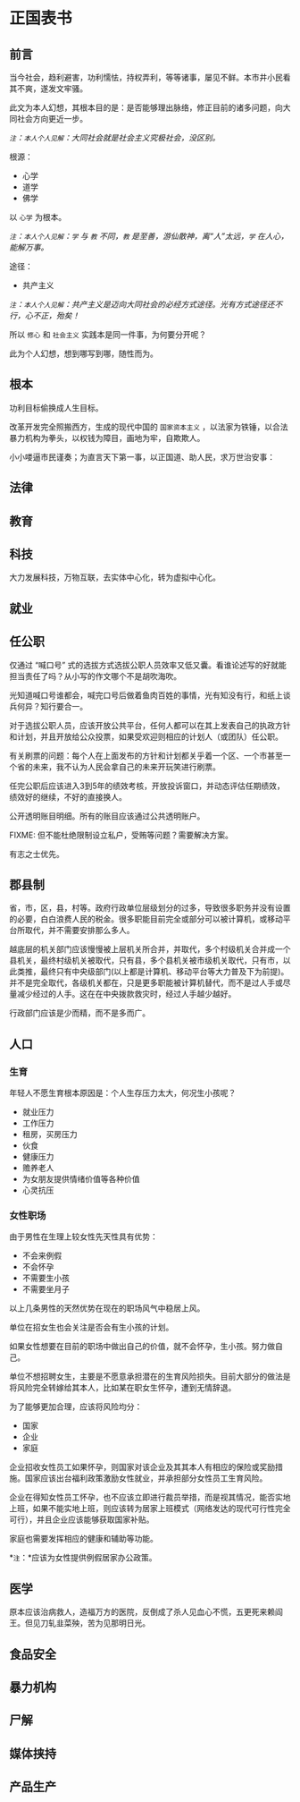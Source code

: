 # 正国表书

## 前言

当今社会，趋利避害，功利懦怯，持权弄利，等等诸事，屡见不鲜。本市井小民看其不爽，遂发文牢骚。

此文为本人幻想，其根本目的是：是否能够理出脉络，修正目前的诸多问题，向大同社会方向更近一步。

*`注`：`本人个人见解`：大同社会就是社会主义究极社会，没区别。*

根源：

* 心学
* 道学
* 佛学

以 `心学` 为根本。

*`注`：`本人个人见解`：`学` 与 `教` 不同，`教` 是至善，游仙散神，离“人”太远，`学` 在人心，能解万事。*

途径：

* 共产主义

*`注`：`本人个人见解`：共产主义是迈向大同社会的必经方式途径。光有方式途径还不行，心不正，殆矣！*

所以 ``修心`` 和 ``社会主义`` 实践本是同一件事，为何要分开呢？

此为个人幻想，想到哪写到哪，随性而为。

## 根本

功利目标偷换成人生目标。

改革开发完全照搬西方，生成的现代中国的 ``国家资本主义`` ，以法家为铁锤，以合法暴力机构为拳头，以权钱为障目，画地为牢，自欺欺人。

<!--`法` 为 `外法` 并不能解决根本问题-->

小小喽逼市民谨奏；为直言天下第一事，以正国道、助人民，求万世治安事：

## 法律

## 教育

## 科技

大力发展科技，万物互联，去实体中心化，转为虚拟中心化。

## 就业

## 任公职

仅通过 “喊口号” 式的选拔方式选拔公职人员效率又低又囊。看谁论述写的好就能担当责任了吗？从小写的作文哪个不是胡吹海吹。

光知道喊口号谁都会，喊完口号后做着鱼肉百姓的事情，光有知没有行，和纸上谈兵何异？知行要合一。

对于选拔公职人员，应该开放公共平台，任何人都可以在其上发表自己的执政方针和计划，并且开放给公众投票，如果受欢迎则相应的计划人（或团队）任公职。

有关刷票的问题：每个人在上面发布的方针和计划都关乎着一个区、一个市甚至一个省的未来，我不认为人民会拿自己的未来开玩笑进行刷票。

任完公职后应该进入3到5年的绩效考核，开放投诉窗口，并动态评估任期绩效，绩效好的继续，不好的直接换人。

公开透明账目明细。所有的账目应该通过公共透明账户。

FIXME: 但不能杜绝限制设立私户，受贿等问题？需要解决方案。

有志之士优先。

## 郡县制

省，市，区，县，村等。政府行政单位层级划分的过多，导致很多职务并没有设置的必要，白白浪费人民的税金。很多职能目前完全或部分可以被计算机，或移动平台所取代，并不需要安排那么多人。

越底层的机关部门应该慢慢被上层机关所合并，并取代，多个村级机关合并成一个县机关，最终村级机关被取代，只有县，多个县机关被市级机关取代，只有市，以此类推，最终只有中央级部门(以上都是计算机、移动平台等大力普及下为前提)。并不是完全取代，各级机关都在，只是更多职能被计算机替代，而不是过人手或尽量减少经过的人手。这在在中央拨款救灾时，经过人手越少越好。

行政部门应该是少而精，而不是多而广。

## 人口

### 生育

年轻人不愿生育根本原因是：个人生存压力太大，何况生小孩呢？

* 就业压力
* 工作压力
* 租房，买房压力
* 伙食
* 健康压力
* 赡养老人
* 为女朋友提供情绪价值等各种价值
* 心灵抗压

### 女性职场

由于男性在生理上较女性先天性具有优势：

* 不会来例假
* 不会怀孕
* 不需要生小孩
* 不需要坐月子

以上几条男性的天然优势在现在的职场风气中稳居上风。

单位在招女生也会关注是否会有生小孩的计划。

如果女性想要在目前的职场中做出自己的价值，就不会怀孕，生小孩。努力做自己。

单位不想招聘女生，主要是不愿意承担潜在的生育风险损失。目前大部分的做法是将风险完全转嫁给其本人，比如某在职女生怀孕，遭到无情辞退。

为了能够更加合理，应该将风险均分：

* 国家
* 企业
* 家庭

企业招收女性员工如果怀孕，则国家对该企业及其其本人有相应的保险或奖励措施。国家应该出台福利政策激励女性就业，并承担部分女性员工生育风险。

企业在得知女性员工怀孕，也不应该立即进行裁员举措，而是视其情况，能否实地上班，如果不能实地上班，则应该转为居家上班模式（网络发达的现代可行性完全可行），并且企业应该能够获取国家补贴。

家庭也需要发挥相应的健康和辅助等功能。

*`注`：*应该为女性提供例假居家办公政策。

## 医学

原本应该治病救人，造福万方的医院，反倒成了杀人见血心不慌，五更死来赖阎王。但见刀轧韭菜殃，苦为见那明日光。

## 食品安全

## 暴力机构

## 尸解

## 媒体挟持

## 产品生产
